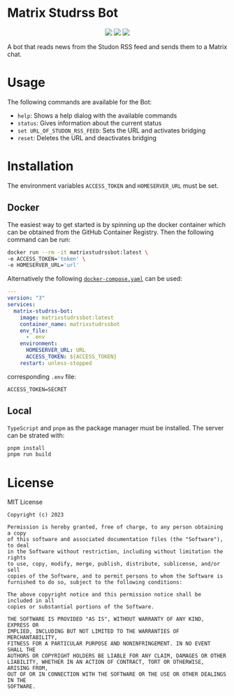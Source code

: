# Matrix Studrss Bot

<p align="center">
  <a href="https://opensource.org/licenses/MIT"><img src="https://img.shields.io/badge/License-MIT-green.svg"></a>
  <a href="https://www.typescriptlang.org"><img src="https://img.shields.io/badge/TypeScript-%23007ACC.svg?logo=typescript&logoColor=white"></a>
  <a href="https://github.com/herzhenr/spic-server/releases"><img src="https://img.shields.io/github/release/herzhenr/spic-server.svg?logo=github&color=blue"></a>
</p>

A bot that reads news from the Studon RSS feed and sends them to a Matrix chat.

# Usage
The following commands are available for the Bot:
- `help`: Shows a help dialog with the available commands
- `status`: Gives information about the current status
- `set URL_OF_STUDON_RSS_FEED`: Sets the URL and activates bridging
- `reset`: Deletes the URL and deactivates bridging

# Installation

The environment variables `ACCESS_TOKEN` and `HOMESERVER_URL` must be set.

## Docker

The easiest way to get started is by spinning up the docker container which can be obtained from the GitHub Container Registry. Then the following command can be run:

```bash
docker run --rm -it matrixstudrssbot:latest \
-e ACCESS_TOKEN='token' \
-e HOMESERVER_URL='url'
```

Alternatively the following [`docker-compose.yaml`](./docker-compose.yaml) can be used:

```yml
---
version: "3"
services:
  matrix-studrss-bot:
    image: matrixstudrssbot:latest
    container_name: matrixstudrssbot
    env_file:
      - .env
    environment:
      HOMESERVER_URL: URL
      ACCESS_TOKEN: ${ACCESS_TOKEN}
    restart: unless-stopped
```
corresponding `.env` file:
```
ACCESS_TOKEN=SECRET
```



## Local

`TypeScript` and `pnpm` as the package manager must be installed. The server can be strated with:

```bash
pnpm install
pnpm run build
```

# License
MIT License

```
Copyright (c) 2023

Permission is hereby granted, free of charge, to any person obtaining a copy
of this software and associated documentation files (the "Software"), to deal
in the Software without restriction, including without limitation the rights
to use, copy, modify, merge, publish, distribute, sublicense, and/or sell
copies of the Software, and to permit persons to whom the Software is
furnished to do so, subject to the following conditions:

The above copyright notice and this permission notice shall be included in all
copies or substantial portions of the Software.

THE SOFTWARE IS PROVIDED "AS IS", WITHOUT WARRANTY OF ANY KIND, EXPRESS OR
IMPLIED, INCLUDING BUT NOT LIMITED TO THE WARRANTIES OF MERCHANTABILITY,
FITNESS FOR A PARTICULAR PURPOSE AND NONINFRINGEMENT. IN NO EVENT SHALL THE
AUTHORS OR COPYRIGHT HOLDERS BE LIABLE FOR ANY CLAIM, DAMAGES OR OTHER
LIABILITY, WHETHER IN AN ACTION OF CONTRACT, TORT OR OTHERWISE, ARISING FROM,
OUT OF OR IN CONNECTION WITH THE SOFTWARE OR THE USE OR OTHER DEALINGS IN THE
SOFTWARE.
```